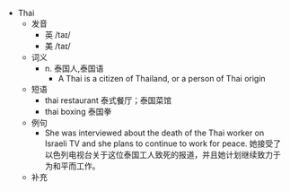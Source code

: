 - Thai
  - 发音
    - 英 /taɪ/
    - 美 /taɪ/
  - 词义
    - n. 泰国人,泰国语
      - A Thai is a citizen of Thailand, or a person of Thai origin
  - 短语
    - thai restaurant 泰式餐厅；泰国菜馆
    - thai boxing 泰国拳
  - 例句
    - She was interviewed about the death of the Thai worker on Israeli TV and she plans to continue to work for peace. 她接受了以色列电视台关于这位泰国工人致死的报道，并且她计划继续致力于为和平而工作。
  - 补充